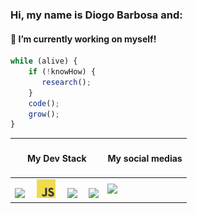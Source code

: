 ### Hi, my name is Diogo Barbosa and:
<h4>🔭 I’m currently working on myself!</h4></th>

```javascript
while (alive) {
    if (!knowHow) {
       research();
    }
    code();
    grow();
}
```


<table>
  <thead>
    <tr>
      <th><h4>My Dev Stack</h4></th>
      <th><h4>My social medias</h4></th>
    </tr>
  </thead>
  <tbody>
    <tr>
      <td>
        <img src="https://cdn.iconscout.com/icon/free/png-512/node-js-1174925.png" width="30"/> &nbsp; &nbsp;
        <img src="https://raw.githubusercontent.com/voodootikigod/logo.js/master/js.png" width="30"/>  &nbsp; &nbsp;
        <img src="https://img.icons8.com/color/452/mongodb.png" width="30"/> &nbsp; &nbsp;
        <img src="https://cdn3.iconfinder.com/data/icons/logos-and-brands-adobe/512/267_Python-512.png" width="30"/>
      </td>
      <td>
        <a href="https://www.linkedin.com/in/dbarbosadev/"> <img src="https://image.flaticon.com/icons/png/512/174/174857.png" width="30"/></a>
      </td>
    </tr>
  </tbody>
</table>










<!--
**DBarbosaDev/DBarbosaDev** is a ✨ _special_ ✨ repository because its `README.md` (this file) appears on your GitHub profile.

Here are some ideas to get you started:

- 🔭 I’m currently working on ...
- 🌱 I’m currently learning ...
- 👯 I’m looking to collaborate on ...
- 🤔 I’m looking for help with ...
- 💬 Ask me about ...
- 📫 How to reach me: ...
- 😄 Pronouns: ...
- ⚡ Fun fact: ...
-->

